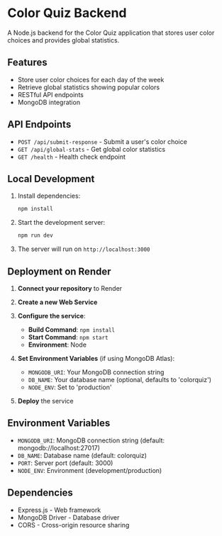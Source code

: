 # Color Quiz Backend

A Node.js backend for the Color Quiz application that stores user color choices and provides global statistics.

## Features

- Store user color choices for each day of the week
- Retrieve global statistics showing popular colors
- RESTful API endpoints
- MongoDB integration

## API Endpoints

- `POST /api/submit-response` - Submit a user's color choice
- `GET /api/global-stats` - Get global color statistics
- `GET /health` - Health check endpoint

## Local Development

1. Install dependencies:
   ```bash
   npm install
   ```

2. Start the development server:
   ```bash
   npm run dev
   ```

3. The server will run on `http://localhost:3000`

## Deployment on Render

1. **Connect your repository** to Render
2. **Create a new Web Service**
3. **Configure the service**:
   - **Build Command**: `npm install`
   - **Start Command**: `npm start`
   - **Environment**: Node

4. **Set Environment Variables** (if using MongoDB Atlas):
   - `MONGODB_URI`: Your MongoDB connection string
   - `DB_NAME`: Your database name (optional, defaults to 'colorquiz')
   - `NODE_ENV`: Set to 'production'

5. **Deploy** the service

## Environment Variables

- `MONGODB_URI`: MongoDB connection string (default: mongodb://localhost:27017)
- `DB_NAME`: Database name (default: colorquiz)
- `PORT`: Server port (default: 3000)
- `NODE_ENV`: Environment (development/production)

## Dependencies

- Express.js - Web framework
- MongoDB Driver - Database driver
- CORS - Cross-origin resource sharing 